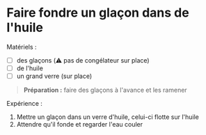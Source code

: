 # Faire fondre un glaçon dans de l'huile

Matériels :

* [ ] des glaçons (⚠️ pas de congélateur sur place)
* [ ] de l'huile
* [ ] un grand verre (sur place)

> **Préparation :** faire des glaçons à l'avance et les ramener

Expérience :

1. Mettre un glaçon dans un verre d'huile, celui-ci flotte sur l'huile
2. Attendre qu'il fonde et regarder l'eau couler
